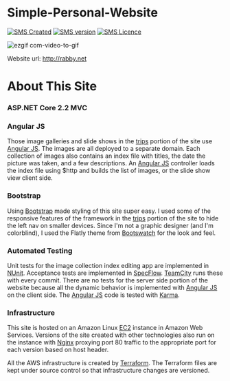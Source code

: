 Simple-Personal-Website
========================
[![SMS Created](https://img.shields.io/badge/Created-May%202019-blue.svg)](#)
[![SMS version](https://img.shields.io/badge/Personal%20Website-orange.svg)](#)
[![SMS Licence](https://img.shields.io/badge/Language-CSharp-green.svg)](#)

![ezgif com-video-to-gif](https://user-images.githubusercontent.com/37344605/57133250-0831a680-6dc4-11e9-8e1d-aa025761dd7a.gif)



Website url: http://rabby.net

<h1>About This Site</h1>
<h3>
    ASP.NET Core 2.2 MVC
</h3>
<h3>
    Angular JS
</h3>
<p>
    Those image galleries and  slide shows in the <a href="@Url.Action("index", "trips")">trips</a> portion
    of the site use <a href="http://www.angularjs.org/" target="_blank">Angular JS</a>. The images are
    all deployed to a separate domain. Each collection of images also contains an index file with titles,
    the date the picture was taken, and a few descriptions. An <a href="http://www.angularjs.org/" target="_blank">Angular JS</a>
    controller loads the index file using $http and builds the list of images, or the slide show view client side.
</p>
<h3>
    Bootstrap
</h3>
<p>
    Using <a href="http://getbootstrap.com" target="_blank">Bootstrap</a> made  styling of this site super easy.
    I used some of the responsive features of the framework in the <a href="@Url.Action("index", "trips")">trips</a> portion
    of the site to hide the left nav on smaller devices. Since I'm not a graphic designer (and I'm colorblind), I used
    the Flatly theme from <a href="http://bootswatch.com" target="_blank">Bootswatch</a> for the look and feel.
</p>
<h3>
    Automated Testing
</h3>
<p>
    Unit tests for the image collection index editing app are implemented in <a href="http://www.nunit.org/" target="_blank">NUnit</a>.
    Acceptance tests are implemented in <a href="http://www.specflow.org/" target="_blank">SpecFlow</a>.
    <a href="http://www.jetbrains.com/teamcity/" target="_blank">TeamCity</a> runs these with every commit. There are no
    tests for the server side portion of the website because all the dynamic behavior is implemented with
    <a href="http://www.angularjs.org/" target="_blank">Angular JS</a> on the client side. The <a href="http://www.angularjs.org/" target="_blank">Angular JS</a>
    code is tested with <a href="http://karma-runner.github.io" target="_blank">Karma</a>.
</p>
<h3>
    Infrastructure
</h3>
<p>
    This site is hosted on an Amazon Linux <a href="http://aws.amazon.com/ec2/" target="_blank">EC2</a> instance in Amazon Web Services.
    Versions of the site created with other technologies also run on the instance with <a href="http://nginx.org/" target="_blank">Nginx</a>
    proxying port 80 traffic to the appropriate port for each version based on host header.
</p>
<p>
    All the AWS infrastructure is created by <a href="https://www.terraform.io/" target="_blank">Terraform</a>. The Terraform files are
    kept under source control so that infrastructure changes are versioned.
</p>

